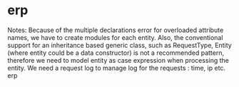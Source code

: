 erp
===
Notes: Because of the multiple declarations error for overloaded attribute names,
we have to create modules for each entity.
Also, the conventional support for an inheritance based generic class, such as
RequestType, Entity (where entity could be a data constructor) is not a recommended pattern, therefore we need to model entity as case expression when processing the entity.
We need a request log to manage log for the requests : time, ip etc.
erp
